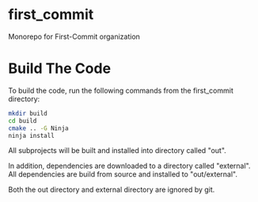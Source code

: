 # first_commit
Monorepo for First-Commit organization

# Build The Code
To build the code, run the following commands from the first_commit directory:

```bash
mkdir build
cd build
cmake .. -G Ninja
ninja install
```

All subprojects will be built and installed into directory called "out".

In addition, dependencies are downloaded to a directory called "external". All dependencies are build from source and installed to "out/external".

Both the out directory and external directory are ignored by git.

